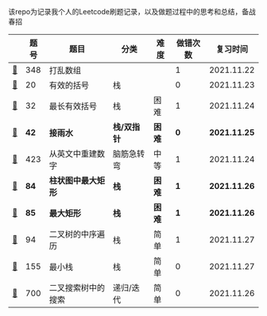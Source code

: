 该repo为记录我个人的Leetcode刷题记录，以及做题过程中的思考和总结，备战春招

|                             | 题号   | 题目                 | 分类          | 难度     | 做错次数 | 复习时间       |
| --------------------------- | ------ | -------------------- | ------------- | -------- | -------- | -------------- |
| [📕](./348.打乱数组.md)      | 348    | 打乱数组             |               |          | 1        | 2021.11.22     |
| [📕](./20.有效的括号.md)     | 20     | 有效的括号           | 栈            |          | 0        | 2021.11.23     |
| [📕](./32.最长有效括号)      | 32     | 最长有效括号         | 栈            | 困难     | 1        | 2021.11.24     |
| [📕](./42.接雨水)            | **42** | **接雨水**           | **栈/双指针** | **困难** | **0**    | **2021.11.25** |
| [📕](./423.从英文中重建数字) | 423    | 从英文中重建数字     | 脑筋急转弯    | 中等     | 1        | 2021.11.24     |
| [📕](./84.柱状图中最大矩形)  | **84** | **柱状图中最大矩形** | **栈**        | **困难** | **1**    | **2021.11.26** |
| [📕](./85.最大矩形)          | **85** | **最大矩形**         | **栈**        | **困难** | **1**    | **2021.11.26** |
| [📕](./94.二叉树的中序遍历)  | 94     | 二叉树的中序遍历     | 栈            | 简单     | 1        | 2021.11.27     |
| [📕](./155.最小栈)           | 155    | 最小栈               | 栈            | 简单     | 0        | 2021.11.27     |
| [📕](./700.二叉搜索树中搜索) | 700    | 二叉搜索树中的搜索   | 递归/迭代     | 简单     | 0        | 2021.11.26     |

